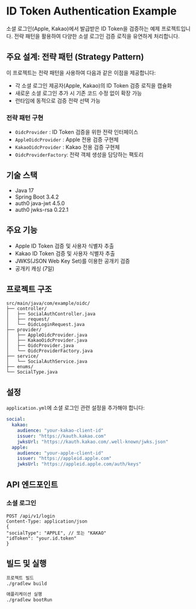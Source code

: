 # ID Token Authentication Example

소셜 로그인(Apple, Kakao)에서 발급받은 ID Token을 검증하는 예제 프로젝트입니다. 전략 패턴을 활용하여 다양한 소셜 로그인 검증 로직을 유연하게 처리합니다.

## 주요 설계: 전략 패턴 (Strategy Pattern)

이 프로젝트는 전략 패턴을 사용하여 다음과 같은 이점을 제공합니다:

- 각 소셜 로그인 제공자(Apple, Kakao)의 ID Token 검증 로직을 캡슐화
- 새로운 소셜 로그인 추가 시 기존 코드 수정 없이 확장 가능
- 런타임에 동적으로 검증 전략 선택 가능

### 전략 패턴 구현

- `OidcProvider` : ID Token 검증을 위한 전략 인터페이스
- `AppleOidcProvider` : Apple 전용 검증 구현체
- `KakaoOidcProvider` : Kakao 전용 검증 구현체
- `OidcProviderFactory`: 전략 객체 생성을 담당하는 팩토리

## 기술 스택

- Java 17
- Spring Boot 3.4.2
- auth0 java-jwt 4.5.0
- auth0 jwks-rsa 0.22.1

## 주요 기능

- Apple ID Token 검증 및 사용자 식별자 추출
- Kakao ID Token 검증 및 사용자 식별자 추출
- JWKS(JSON Web Key Set)를 이용한 공개키 검증
- 공개키 캐싱 (7일)

## 프로젝트 구조

```
src/main/java/com/example/oidc/
├── controller/
│   ├── SocialAuthController.java
│   ├── request/
│   └── OidcLoginRequest.java
├── provider/
│   ├── AppleOidcProvider.java
│   ├── KakaoOidcProvider.java
│   ├── OidcProvider.java
│   └── OidcProviderFactory.java
├── service/
│   └── SocialAuthService.java
├── enums/
└── SocialType.java
```

## 설정

`application.yml`에 소셜 로그인 관련 설정을 추가해야 합니다:

```yaml
social:
  kakao:
    audience: "your-kakao-client-id"
    issuer: "https://kauth.kakao.com"
    jwksUrl: "https://kauth.kakao.com/.well-known/jwks.json"
  apple:
    audience: "your-apple-client-id"
    issuer: "https://appleid.apple.com"
    jwksUrl: "https://appleid.apple.com/auth/keys"
```

## API 엔드포인트

### 소셜 로그인

```
POST /api/v1/login
Content-Type: application/json
{
"socialType": "APPLE", // 또는 "KAKAO"
"idToken": "your.id.token"
}
```

## 빌드 및 실행

```bash
프로젝트 빌드
./gradlew build

애플리케이션 실행
./gradlew bootRun
```
